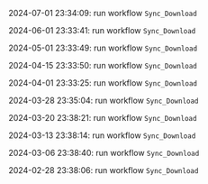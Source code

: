 2024-07-01 23:34:09: run workflow `Sync_Download` 

2024-06-01 23:33:41: run workflow `Sync_Download` 

2024-05-01 23:33:49: run workflow `Sync_Download` 

2024-04-15 23:33:50: run workflow `Sync_Download` 

2024-04-01 23:33:25: run workflow `Sync_Download` 

2024-03-28 23:35:04: run workflow `Sync_Download` 

2024-03-20 23:38:21: run workflow `Sync_Download` 

2024-03-13 23:38:14: run workflow `Sync_Download` 

2024-03-06 23:38:40: run workflow `Sync_Download` 

2024-02-28 23:38:06: run workflow `Sync_Download` 


